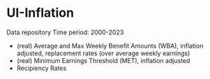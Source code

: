 # UI-Inflation
Data repository
Time period: 2000-2023

- (real) Average and Max Weekly Benefit Amounts (WBA), inflation adjusted, replacement rates (over average weekly earnings)
- (real) Minimum Earnings Threshold (MET), inflation adjusted
- Recipiency Rates
